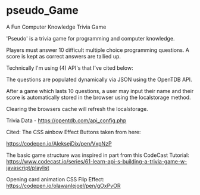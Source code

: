 # pseudo_Game
A Fun Computer Knowledge Trivia Game

'Pseudo' is a trivia game for programming and computer knowledge.

Players must answer 10 difficult multiple choice programming questions. A score is kept as correct answers are tallied up. 

Technically I'm using (4) API's that I've cited below:

The questions are populated dynamically via JSON using the OpenTDB API.

After a game which lasts 10 questions, a user may input their name and their score is automatically stored in the browser using the localstorage method.

Clearing the browsers cache will refresh the localstorage.

Trivia Data - https://opentdb.com/api_config.php


Cited: The CSS ainbow Effect Buttons taken from here: 

https://codepen.io/AleksejDix/pen/VxpNzP

The basic game structure was inspired in part from this CodeCast Tutorial:
https://www.codecast.io/series/61-learn-api-s-building-a-trivia-game-w-javascript/playlist

Opening card animation CSS Flip Effect: https://codepen.io/olawanlejoel/pen/gOxPvOR

